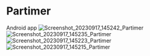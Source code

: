 # Partimer
Android app
![Screenshot_20230917_145242_Partimer](https://github.com/Pavan3535/Partimer/assets/91120039/45cf3965-8dc6-44fc-bd92-ed13f3b264e9)
![Screenshot_20230917_145235_Partimer](https://github.com/Pavan3535/Partimer/assets/91120039/b455cd1f-6805-4367-b653-99fbc8b642ad)
![Screenshot_20230917_145223_Partimer](https://github.com/Pavan3535/Partimer/assets/91120039/15f16753-33a4-43d7-8ccf-3715ed8bc869)
![Screenshot_20230917_145215_Partimer](https://github.com/Pavan3535/Partimer/assets/91120039/ed6f5d3d-ab17-4ccc-865b-27f563ec8cd0)
